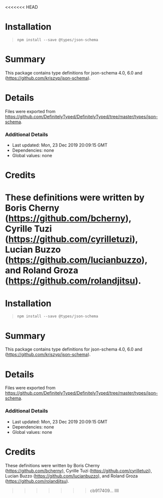 <<<<<<< HEAD
# Installation
> `npm install --save @types/json-schema`

# Summary
This package contains type definitions for json-schema 4.0, 6.0 and (https://github.com/kriszyp/json-schema).

# Details
Files were exported from https://github.com/DefinitelyTyped/DefinitelyTyped/tree/master/types/json-schema.

### Additional Details
 * Last updated: Mon, 23 Dec 2019 20:09:15 GMT
 * Dependencies: none
 * Global values: none

# Credits
These definitions were written by Boris Cherny (https://github.com/bcherny), Cyrille Tuzi (https://github.com/cyrilletuzi), Lucian Buzzo (https://github.com/lucianbuzzo), and Roland Groza (https://github.com/rolandjitsu).
=======
# Installation
> `npm install --save @types/json-schema`

# Summary
This package contains type definitions for json-schema 4.0, 6.0 and (https://github.com/kriszyp/json-schema).

# Details
Files were exported from https://github.com/DefinitelyTyped/DefinitelyTyped/tree/master/types/json-schema.

### Additional Details
 * Last updated: Mon, 23 Dec 2019 20:09:15 GMT
 * Dependencies: none
 * Global values: none

# Credits
These definitions were written by Boris Cherny (https://github.com/bcherny), Cyrille Tuzi (https://github.com/cyrilletuzi), Lucian Buzzo (https://github.com/lucianbuzzo), and Roland Groza (https://github.com/rolandjitsu).
>>>>>>> cb917409... llll
